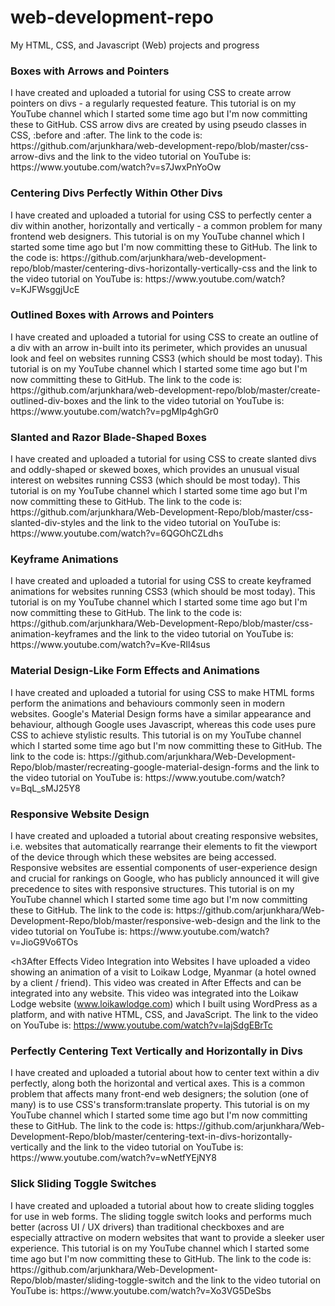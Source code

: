 # web-development-repo
My HTML, CSS, and Javascript (Web) projects and progress

<h3>Boxes with Arrows and Pointers</h3>
I have created and uploaded a tutorial for using CSS to create arrow pointers on divs - a regularly requested feature. This tutorial is on my YouTube channel which I started some time ago but I'm now committing these to GitHub. CSS arrow divs are created by using pseudo classes in CSS, :before and :after. The link to the code is: https://github.com/arjunkhara/web-development-repo/blob/master/css-arrow-divs and the link to the video tutorial on YouTube is: https://www.youtube.com/watch?v=s7JwxPnYoOw

<h3>Centering Divs Perfectly Within Other Divs</h3>
I have created and uploaded a tutorial for using CSS to perfectly center a div within another, horizontally and vertically - a common problem for many frontend web designers. This tutorial is on my YouTube channel which I started some time ago but I'm now committing these to GitHub. The link to the code is: https://github.com/arjunkhara/web-development-repo/blob/master/centering-divs-horizontally-vertically-css and the link to the video tutorial on YouTube is: https://www.youtube.com/watch?v=KJFWsggjUcE

<h3>Outlined Boxes with Arrows and Pointers</h3>
I have created and uploaded a tutorial for using CSS to create an outline of a div with an arrow in-built into its perimeter, which provides an unusual look and feel on websites running CSS3 (which should be most today). This tutorial is on my YouTube channel which I started some time ago but I'm now committing these to GitHub. The link to the code is: https://github.com/arjunkhara/web-development-repo/blob/master/create-outlined-div-boxes and the link to the video tutorial on YouTube is: https://www.youtube.com/watch?v=pgMIp4ghGr0

<h3>Slanted and Razor Blade-Shaped Boxes</h3>
I have created and uploaded a tutorial for using CSS to create slanted divs and oddly-shaped or skewed boxes, which provides an unusual visual interest on websites running CSS3 (which should be most today). This tutorial is on my YouTube channel which I started some time ago but I'm now committing these to GitHub. The link to the code is: https://github.com/arjunkhara/Web-Development-Repo/blob/master/css-slanted-div-styles and the link to the video tutorial on YouTube is: https://www.youtube.com/watch?v=6QGOhCZLdhs

<h3>Keyframe Animations</h3>
I have created and uploaded a tutorial for using CSS to create keyframed animations for websites running CSS3 (which should be most today). This tutorial is on my YouTube channel which I started some time ago but I'm now committing these to GitHub. The link to the code is: https://github.com/arjunkhara/Web-Development-Repo/blob/master/css-animation-keyframes and the link to the video tutorial on YouTube is: https://www.youtube.com/watch?v=Kve-RIl4sus

<h3>Material Design-Like Form Effects and Animations</h3>
I have created and uploaded a tutorial for using CSS to make HTML forms perform the animations and behaviours commonly seen in modern websites. Google's Material Design forms have a similar appearance and behaviour, although Google uses Javascript, whereas this code uses pure CSS to achieve stylistic results. This tutorial is on my YouTube channel which I started some time ago but I'm now committing these to GitHub. The link to the code is: https://github.com/arjunkhara/Web-Development-Repo/blob/master/recreating-google-material-design-forms and the link to the video tutorial on YouTube is: https://www.youtube.com/watch?v=BqL_sMJ25Y8

<h3>Responsive Website Design</h3>
I have created and uploaded a tutorial about creating responsive websites, i.e. websites that automatically rearrange their elements to fit the viewport of the device through which these websites are being accessed. Responsive websites are essential components of user-experience design and crucial for rankings on Google, who has publicly announced it will give precedence to sites with responsive structures. This tutorial is on my YouTube channel which I started some time ago but I'm now committing these to GitHub. The link to the code is: https://github.com/arjunkhara/Web-Development-Repo/blob/master/responsive-web-design and the link to the video tutorial on YouTube is: https://www.youtube.com/watch?v=JioG9Vo6TOs

<h3After Effects Video Integration into Websites</h3>
I have uploaded a video showing an animation of a visit to Loikaw Lodge, Myanmar (a hotel owned by a client / friend). This video was created in After Effects and can be integrated into any website. This video was integrated into the Loikaw Lodge website (www.loikawlodge.com) which I built using WordPress as a platform, and with native HTML, CSS, and JavaScript. The link to the video on YouTube is: https://www.youtube.com/watch?v=lajSdgEBrTc

<h3>Perfectly Centering Text Vertically and Horizontally in Divs</h3>
I have created and uploaded a tutorial about how to center text within a div perfectly, along both the horizontal and vertical axes. This is a common problem that affects many front-end web designers; the solution (one of many) is to use CSS's transform:translate property. This tutorial is on my YouTube channel which I started some time ago but I'm now committing these to GitHub. The link to the code is: https://github.com/arjunkhara/Web-Development-Repo/blob/master/centering-text-in-divs-horizontally-vertically and the link to the video tutorial on YouTube is: https://www.youtube.com/watch?v=wNetfYEjNY8

<h3>Slick Sliding Toggle Switches</h3>
I have created and uploaded a tutorial about how to create sliding toggles for use in web forms. The sliding toggle switch looks and performs much better (across UI / UX drivers) than traditional checkboxes and are especially attractive on modern websites that want to provide a sleeker user experience. This tutorial is on my YouTube channel which I started some time ago but I'm now committing these to GitHub. The link to the code is: https://github.com/arjunkhara/Web-Development-Repo/blob/master/sliding-toggle-switch and the link to the video tutorial on YouTube is: https://www.youtube.com/watch?v=Xo3VG5DeSbs


